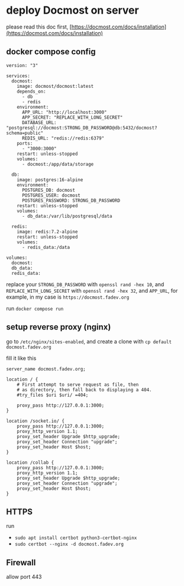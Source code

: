 # deploy Docmost on server

please read this doc first, [https://docmost.com/docs/installation](https://docmost.com/docs/installation)

## docker compose config


```
version: "3"

services:
  docmost:
    image: docmost/docmost:latest
    depends_on:
      - db
      - redis
    environment:
      APP_URL: "http://localhost:3000"
      APP_SECRET: "REPLACE_WITH_LONG_SECRET"
      DATABASE_URL: "postgresql://docmost:STRONG_DB_PASSWORD@db:5432/docmost?schema=public"
      REDIS_URL: "redis://redis:6379"
    ports:
      - "3000:3000"
    restart: unless-stopped
    volumes:
      - docmost:/app/data/storage

  db:
    image: postgres:16-alpine
    environment:
      POSTGRES_DB: docmost
      POSTGRES_USER: docmost
      POSTGRES_PASSWORD: STRONG_DB_PASSWORD
    restart: unless-stopped
    volumes:
      - db_data:/var/lib/postgresql/data

  redis:
    image: redis:7.2-alpine
    restart: unless-stopped
    volumes:
      - redis_data:/data

volumes:
  docmost:
  db_data:
  redis_data:
```

replace your `STRONG_DB_PASSWORD` with `openssl rand -hex 10`, and `REPLACE_WITH_LONG_SECRET` with `openssl rand -hex 32`, and `APP_URL`, for example, in my case is `https://docmost.fadev.org`

run `docker compose run`

## setup reverse proxy (nginx)
go to `/etc/nginx/sites-enabled`, and create a clone with `cp default docmost.fadev.org`

fill it like this

```
server_name docmost.fadev.org;

location / {
	# First attempt to serve request as file, then
	# as directory, then fall back to displaying a 404.
	#try_files $uri $uri/ =404;

	proxy_pass http://127.0.0.1:3000;
}

location /socket.io/ {
	proxy_pass http://127.0.0.1:3000;
	proxy_http_version 1.1;
	proxy_set_header Upgrade $http_upgrade;
	proxy_set_header Connection "upgrade";
	proxy_set_header Host $host;
}

location /collab {
	proxy_pass http://127.0.0.1:3000;
	proxy_http_version 1.1;
	proxy_set_header Upgrade $http_upgrade;
	proxy_set_header Connection "upgrade";
	proxy_set_header Host $host;
}

```

## HTTPS

run

- `sudo apt install certbot python3-certbot-nginx`
- `sudo certbot --nginx -d docmost.fadev.org`

## Firewall
allow port 443